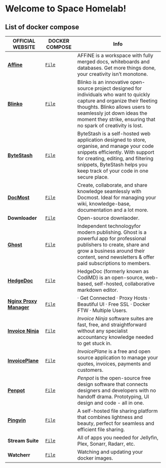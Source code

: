 # Welcome to Space Homelab!
## List of docker compose

| OFFICIAL WEBSITE | DOCKER COMPOSE | Info |
| ---------------- | -------------- | -----|
| **[Affine](https://affine.pro/)**| [`File`](https://github.com/mamaspacetlau/homelab/tree/main/affine) | AFFiNE is a workspace with fully merged docs, whiteboards and databases. Get more things done, your creativity isn’t monotone.
|[**Blinko**](https://blinko.mintlify.app/introduction)|[`File`](https://github.com/mamaspacetlau/homelab/tree/main/blinko)|Blinko is an innovative open-source project designed for individuals who want to quickly capture and organize their fleeting thoughts. Blinko allows users to seamlessly jot down ideas the moment they strike, ensuring that no spark of creativity is lost.
| **[ByteStash](https://github.com/jordan-dalby/ByteStash)** | [`File`](https://github.com/mamaspacetlau/homelab/tree/main/bytestash)    | ByteStash is a self-hosted web application designed to store, organise, and manage your code snippets efficiently. With support for creating, editing, and filtering snippets, ByteStash helps you keep track of your code in one secure place. |
| **[DocMost](https://docmost.com/)**| [`File`](https://github.com/mamaspacetlau/homelab/tree/main/docmost)| Create, collaborate, and share knowledge seamlessly with Docmost. Ideal for managing your wiki, knowledge-base, documentation and a lot more.
| **Downloader**| [`File`](https://github.com/mamaspacetlau/homelab/tree/main/downloader)   | Open-source downlaoder. |
| [**Ghost**](https://ghost.org/)| [`File`](https://github.com/mamaspacetlau/homelab/tree/main/ghost) | Independent technologyfor modern publishing. Ghost is a powerful app for professional publishers to create, share and grow a business around their content, send newsletters & offer paid subscriptions to members.|
| [**HedgeDoc**](https://hedgedoc.org/) | [`File`](https://github.com/mamaspacetlau/homelab/tree/main/hedgedoc)     | HedgeDoc (formerly known as CodiMD) is an open-source, web-based, self-hosted, collaborative markdown editor. |
|[**Nginx Proxy Manager**](https://nginxproxymanager.com)|[`File`](https://(https://github.com/mamaspacetlau/homelab/tree/main/nginx-proxy-manager))|· Get Connected · Proxy Hosts · Beautiful UI · Free SSL · Docker FTW · Multiple Users.
| [**Invoice Ninja**](https://invoiceninja.com)|[`File`](https://)| _Invoice Ninja_ software suites are fast, free, and straightforward without any specialist accountancy knowledge needed to get stuck in.|
| [**InvoicePlane**](https://invoiceplane.com)| [`File`](https://github.com/mamaspacetlau/homelab/tree/main/invoiceplane) | _InvoicePlane_ is a free and open source application to manage your quotes, invoices, payments and customers. |
| [**Penpot**](https://penpot.app) | [`File`](https://github.com/mamaspacetlau/homelab/tree/main/penpot)  | _Penpot_ is the open-source free design software that connects designers and developers with no handoff drama. Prototyping, UI design and code - all in one.|
| [**Pingvin**](https://github.com/stonith404/pingvin-share) | [`File`](https://github.com/mamaspacetlau/homelab/tree/main/pingvin)| A self-hosted file sharing platform that combines lightness and beauty, perfect for seamless and efficient file sharing.|
| **Stream Suite** | [`File`](https://github.com/mamaspacetlau/homelab/tree/main/stream-suite) | All of apps you needed for Jellyfin, Plex, Sonarr, Radarr, etc.
| **Watcherr** | [`File`](https://github.com/mamaspacetlau/homelab/tree/main/watcherr)     | Watching and updating your docker images.
